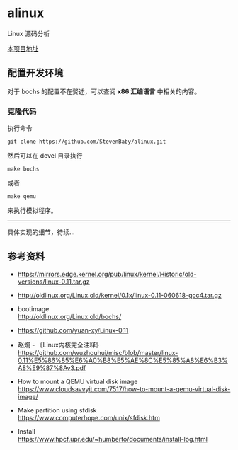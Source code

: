 # alinux
Linux 源码分析

[本项目地址](https://github.com/StevenBaby/alinux)

## 配置开发环境

对于 bochs 的配置不在赘述，可以查阅 **x86 汇编语言** 中相关的内容。

### 克隆代码

执行命令

    git clone https://github.com/StevenBaby/alinux.git

然后可以在 devel 目录执行

    make bochs

或者

    make qemu

来执行模拟程序。

---

具体实现的细节，待续...

## 参考资料

- <https://mirrors.edge.kernel.org/pub/linux/kernel/Historic/old-versions/linux-0.11.tar.gz>

- <http://oldlinux.org/Linux.old/kernel/0.1x/linux-0.11-060618-gcc4.tar.gz>

- bootimage  
    <http://oldlinux.org/Linux.old/bochs/>
- <https://github.com/yuan-xy/Linux-0.11>

- 赵炯 - 《Linux内核完全注释》  
    <https://github.com/wuzhouhui/misc/blob/master/linux-0.11%E5%86%85%E6%A0%B8%E5%AE%8C%E5%85%A8%E6%B3%A8%E9%87%8Av3.pdf>

- How to mount a QEMU virtual disk image  
    <https://www.cloudsavvyit.com/7517/how-to-mount-a-qemu-virtual-disk-image/>

- Make partition using sfdisk  
    <https://www.computerhope.com/unix/sfdisk.htm>

- Install  
    <https://www.hpcf.upr.edu/~humberto/documents/install-log.html>
